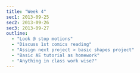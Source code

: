 ```yaml
---
title: "Week 4"
sec1: 2013-09-25
sec2: 2013-09-26
sec3: 2013-09-27
outline:
  - "Look @ stop motions"
  - "Discuss 1st comics reading"
  - "Assign next project > basic shapes project"
  - "Basic AE tutorial as homework"
  - "Anything in class work wise?"
---
```



